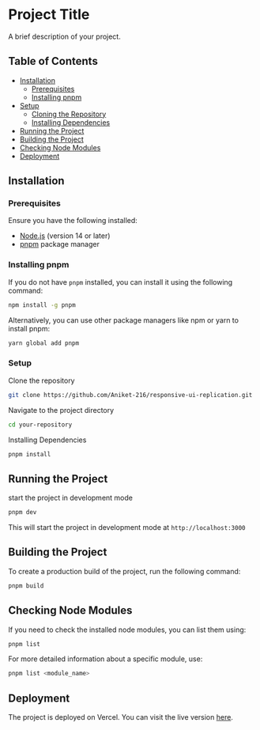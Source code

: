 # Project Title

A brief description of your project.

## Table of Contents

-  [Installation](#installation)
   -  [Prerequisites](#prerequisites)
   -  [Installing pnpm](#installing-pnpm)
-  [Setup](#setup)
   -  [Cloning the Repository](#cloning-the-repository)
   -  [Installing Dependencies](#installing-dependencies)
-  [Running the Project](#running-the-project)
-  [Building the Project](#building-the-project)
-  [Checking Node Modules](#checking-node-modules)
-  [Deployment](#deployment)

## Installation

### Prerequisites

Ensure you have the following installed:

-  [Node.js](https://nodejs.org/) (version 14 or later)
-  [pnpm](https://pnpm.io/) package manager

### Installing pnpm

If you do not have `pnpm` installed, you can install it using the following command:

```sh
npm install -g pnpm
```

Alternatively, you can use other package managers like npm or yarn to install pnpm:

```sh
yarn global add pnpm
```

### Setup

Clone the repository

```sh
git clone https://github.com/Aniket-216/responsive-ui-replication.git
```

Navigate to the project directory

```sh
cd your-repository
```

Installing Dependencies

```sh
pnpm install
```

## Running the Project

start the project in development mode

```sh
pnpm dev
```

This will start the project in development mode at `http://localhost:3000`

## Building the Project

To create a production build of the project, run the following command:

```sh
pnpm build
```

## Checking Node Modules

If you need to check the installed node modules, you can list them using:

```sh
pnpm list
```

For more detailed information about a specific module, use:

```sh
pnpm list <module_name>
```

## Deployment

The project is deployed on Vercel. You can visit the live version [here](https://responsive-ui-replication.vercel.app/).
